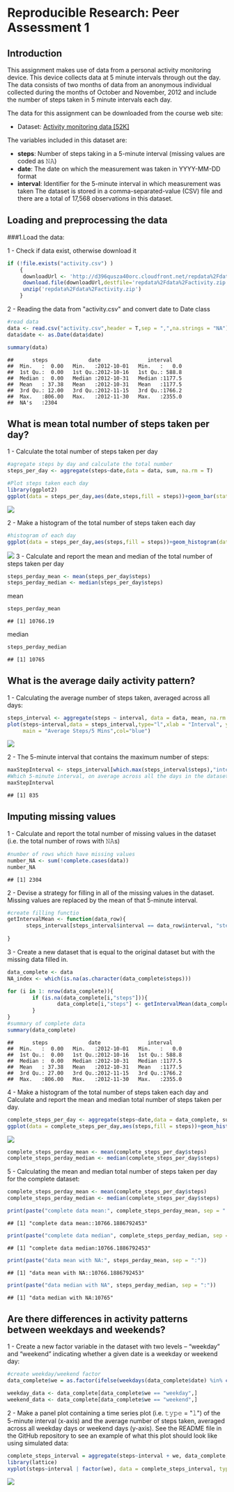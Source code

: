 # Reproducible Research: Peer Assessment 1
## Introduction

This assignment makes use of data from a personal activity monitoring device. This device collects data at 5 minute intervals through out the day. The data consists of two months of data from an anonymous individual collected during the months of October and November, 2012 and include the number of steps taken in 5 minute intervals each day.

The data for this assignment can be downloaded from the course web site:

 - Dataset: [Activity monitoring data [52K]](https://d396qusza40orc.cloudfront.net/repdata%2Fdata%2Factivity.zip)
 
 The variables included in this dataset are:
 
  - **steps**: Number of steps taking in a 5-minute interval (missing values are coded as 𝙽𝙰)
  - **date**: The date on which the measurement was taken in YYYY-MM-DD format
  - **interval**: Identifier for the 5-minute interval in which measurement was taken
The dataset is stored in a comma-separated-value (CSV) file and there are a total of 17,568 observations in this dataset.

## Loading and preprocessing the data
###1.Load the data:

1 - Check if data exist, otherwise download it

```r
if (!file.exists("activity.csv") )
    {
     downloadUrl <- 'http://d396qusza40orc.cloudfront.net/repdata%2Fdata%2Factivity.zip'  
     download.file(downloadUrl,destfile='repdata%2Fdata%2Factivity.zip',mode='wb')  
     unzip('repdata%2Fdata%2Factivity.zip')
    }
```

2 - Reading the data from "activity.csv" and convert date to Date class



```r
#read data
data <- read.csv("activity.csv",header = T,sep = ",",na.strings = "NA")
data$date <- as.Date(data$date)

summary(data)
```

```
##      steps             date               interval     
##  Min.   :  0.00   Min.   :2012-10-01   Min.   :   0.0  
##  1st Qu.:  0.00   1st Qu.:2012-10-16   1st Qu.: 588.8  
##  Median :  0.00   Median :2012-10-31   Median :1177.5  
##  Mean   : 37.38   Mean   :2012-10-31   Mean   :1177.5  
##  3rd Qu.: 12.00   3rd Qu.:2012-11-15   3rd Qu.:1766.2  
##  Max.   :806.00   Max.   :2012-11-30   Max.   :2355.0  
##  NA's   :2304
```




## What is mean total number of steps taken per day?

1 - Calculate the total number of steps taken per day

```r
#agregate steps by day and calculate the total number
steps_per_day <- aggregate(steps~date,data = data, sum, na.rm = T)

#Plot steps taken each day
library(ggplot2)
ggplot(data = steps_per_day,aes(date,steps,fill = steps))+geom_bar(stat = 'identity')+ scale_x_date(date_breaks = "10 days") + ggtitle("Steps Each Day")
```

![](PA1_template_files/figure-html/unnamed-chunk-3-1.png)<!-- -->

2 - Make a histogram of the total number of steps taken each day

```r
#histogram of each day
ggplot(data = steps_per_day,aes(steps,fill = steps))+geom_histogram(data = steps_per_day,bins = 30,inherit.aes = T,col = "red",alpha = 0.8)+ ggtitle( "Histogram of the total number of steps taken each day")
```

![](PA1_template_files/figure-html/unnamed-chunk-4-1.png)<!-- -->
3 - Calculate and report the mean and median of the total number of steps taken per day


```r
steps_perday_mean <- mean(steps_per_day$steps)
steps_perday_median <- median(steps_per_day$steps)
```
mean


```r
steps_perday_mean
```

```
## [1] 10766.19
```
median

```r
steps_perday_median
```

```
## [1] 10765
```




## What is the average daily activity pattern?

1 - Calculating the average number of steps taken, averaged across all days:

```r
steps_interval <- aggregate(steps ~ interval, data = data, mean, na.rm = T)
plot(steps~interval,data = steps_interval,type="l",xlab = "Interval", ylab = "Average Number of Steps", 
     main = "Average Steps/5 Mins",col="blue")
```

![](PA1_template_files/figure-html/unnamed-chunk-8-1.png)<!-- -->

2 - The 5-minute interval that contains the maximum number of steps:

```r
maxStepInterval <- steps_interval[which.max(steps_interval$steps),"interval"]
#Which 5-minute interval, on average across all the days in the dataset, contains the maximum number of steps?
maxStepInterval
```

```
## [1] 835
```


## Imputing missing values
1 - Calculate and report the total number of missing values in the dataset (i.e. the total number of rows with 𝙽𝙰s)


```r
#number of rows which have missing values
number_NA <- sum(!complete.cases(data))
number_NA
```

```
## [1] 2304
```

2 - Devise a strategy for filling in all of the missing values in the dataset. Missing values are replaced by the mean of that 5-minute interval.


```r
#create filling functio
getIntervalMean <- function(data_row){
      steps_interval[steps_interval$interval == data_row$interval, "steps"]   
        
}
```

3 - Create a new dataset that is equal to the original dataset but with the missing data filled in.

```r
data_complete <- data
NA_index <- which(is.na(as.character(data_complete$steps)))

for (i in 1: nrow(data_complete)){
        if (is.na(data_complete[i,"steps"])){
                data_complete[i,"steps"] <- getIntervalMean(data_complete[i,]) 
        }
}
#summary of complete data
summary(data_complete)
```

```
##      steps             date               interval     
##  Min.   :  0.00   Min.   :2012-10-01   Min.   :   0.0  
##  1st Qu.:  0.00   1st Qu.:2012-10-16   1st Qu.: 588.8  
##  Median :  0.00   Median :2012-10-31   Median :1177.5  
##  Mean   : 37.38   Mean   :2012-10-31   Mean   :1177.5  
##  3rd Qu.: 27.00   3rd Qu.:2012-11-15   3rd Qu.:1766.2  
##  Max.   :806.00   Max.   :2012-11-30   Max.   :2355.0
```

4 - Make a histogram of the total number of steps taken each day and Calculate and report the mean and median total number of steps taken per day.

```r
complete_steps_per_day <- aggregate(steps~date,data = data_complete, sum)
ggplot(data = complete_steps_per_day,aes(steps,fill = steps))+geom_histogram(data = steps_per_day,bins = 30,inherit.aes = T,col = "red",alpha = 0.8)+ ggtitle( "Histogram of the total number of steps taken each day")
```

![](PA1_template_files/figure-html/unnamed-chunk-13-1.png)<!-- -->

```r
complete_steps_perday_mean <- mean(complete_steps_per_day$steps)
complete_steps_perday_median <- median(complete_steps_per_day$steps)
```

5 -  Calculating the mean and median total number of steps taken per day for the complete dataset:

```r
complete_steps_perday_mean <- mean(complete_steps_per_day$steps)
complete_steps_perday_median <- median(complete_steps_per_day$steps)

print(paste("complete data mean:", complete_steps_perday_mean, sep = ":"))
```

```
## [1] "complete data mean::10766.1886792453"
```

```r
print(paste("complete data median", complete_steps_perday_median, sep = ":"))
```

```
## [1] "complete data median:10766.1886792453"
```

```r
print(paste("data mean with NA:", steps_perday_mean, sep = ":"))
```

```
## [1] "data mean with NA::10766.1886792453"
```

```r
print(paste("data median with NA", steps_perday_median, sep = ":"))
```

```
## [1] "data median with NA:10765"
```




## Are there differences in activity patterns between weekdays and weekends?

1 - Create a new factor variable in the dataset with two levels – “weekday” and “weekend” indicating whether a given date is a weekday or weekend day:

```r
#create weekday/weekend factor
data_complete$we = as.factor(ifelse(weekdays(data_complete$date) %in% c("Saturday", "Sunday"),"weekend","weekday"))

weekday_data <- data_complete[data_complete$we == "weekday",]
weekend_data <- data_complete[data_complete$we == "weekend",]
```

2 - Make a panel plot containing a time series plot (i.e. 𝚝𝚢𝚙𝚎 = "𝚕") of the 5-minute interval (x-axis) and the average number of steps taken, averaged across all weekday days or weekend days (y-axis). See the README file in the GitHub repository to see an example of what this plot should look like using simulated data:

```r
complete_steps_interval = aggregate(steps~interval + we, data_complete,mean)
library(lattice)
xyplot(steps~interval | factor(we), data = complete_steps_interval, type = "l",layout= c(1,2), ylab = "Number of steps")
```

![](PA1_template_files/figure-html/unnamed-chunk-16-1.png)<!-- -->


